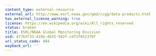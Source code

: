 ```yaml
---
content_type: external-resource
external_url: http://www.esrl.noaa.gov/gmd/ccgg/data-products.html
has_external_license_warning: true
license: https://en.wikipedia.org/wiki/All_rights_reserved
status: broken
title: ESRL/NOAA Global Monitoring Division
uid: 477b3f33-419b-4b25-942f-cdf3f852370f
url_status_code: 404
wayback_url: ''
---
```

